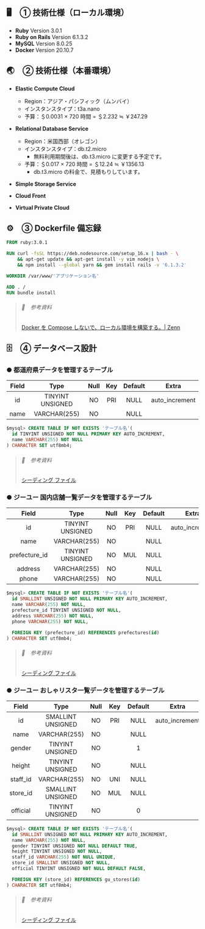 ## 🖥　① 技術仕様（ローカル環境）

- **Ruby** Version 3.0.1
- **Ruby on Rails** Version 6.1.3.2
- **MySQL** Version 8.0.25
- **Docker** Version 20.10.7

## 🌏　② 技術仕様（本番環境）

- **Elastic Compute Cloud**
  - Region：アジア・パシフィック（ムンバイ）
  - インスタンスタイプ：t3a.nano
  - 予算：＄0.0031 × 720 時間 = ＄2.232 ≒ ￥247.29

- **Relational Database Service**
  - Region：米国西部（オレゴン）
  - インスタンスタイプ：db.t2.micro
    - 無料利用期間後は、db.t3.micro に変更する予定です。
  - 予算：＄0.017 × 720 時間 = ＄12.24 ≒ ￥1356.13
    - db.t3.micro の料金で、見積もりしています。 

- **Simple Storage Service**
- **Cloud Front**
- **Virtual Private Cloud**

## ⚙️　③ Dockerfile 備忘録

```Dockerfile
FROM ruby:3.0.1

RUN curl -fsSL https://deb.nodesource.com/setup_16.x | bash - \
    && apt-get update && apt-get install -y vim nodejs \
    && npm install --global yarn && gem install rails -v '6.1.3.2'

WORKDIR /var/www/'アプリケーション名'

ADD . /
RUN bundle install
```

> ###### 🔗　参考資料
> [Docker を Compose しないで、ローカル環境を構築する。| Zenn](https://zenn.dev/hirano_tech/articles/68dbdc185dfb61)

## 🗄　④ データベース設計

### ● 都道府県データを管理するテーブル

|     Field    |       Type        | Null | Key | Default |     Extra      |
|:------------:|:-----------------:|:----:|:---:|:-------:|:--------------:|
|      id      | TINYINT UNSIGNED  |  NO  | PRI |  NULL   | auto_increment |
|     name     |   VARCHAR(255)    |  NO  |     |  NULL   |                |

```SQL
$mysql> CREATE TABLE IF NOT EXISTS 'テーブル名'(
  id TINYINT UNSIGNED NOT NULL PRIMARY KEY AUTO_INCREMENT,
  name VARCHAR(255) NOT NULL
) CHARACTER SET utf8mb4;
```

> ###### 🔗　参考資料
> [シーディング ファイル](https://github.com/Hirano-Tech/Seeding-Vault/blob/master/Ruby_Prefecture.rb)

### ● ジーユー 国内店舗一覧データを管理するテーブル

|     Field     |       Type        | Null | Key | Default |     Extra      |
|:-------------:|:-----------------:|:----:|:---:|:-------:|:--------------:|
|      id       | TINYINT UNSIGNED  |  NO  | PRI |  NULL   | auto_increment |
|     name      |   VARCHAR(255)    |  NO  |     |  NULL   |                |
| prefecture_id | TINYINT UNSIGNED  |  NO  | MUL |  NULL   |                |
|    address    |   VARCHAR(255)    |  NO  |     |  NULL   |                |
|     phone     |   VARCHAR(255)    |  NO  |     |  NULL   |                |

```SQL
$mysql> CREATE TABLE IF NOT EXISTS 'テーブル名'(
  id SMALLINT UNSIGNED NOT NULL PRIMARY KEY AUTO_INCREMENT,
  name VARCHAR(255) NOT NULL,
  prefecture_id TINYINT UNSIGNED NOT NULL,
  address VARCHAR(255) NOT NULL,
  phone VARCHAR(255) NOT NULL,

  FOREIGN KEY (prefecture_id) REFERENCES prefectures(id)
) CHARACTER SET utf8mb4;
```

> ###### 🔗　参考資料
> [シーディング ファイル](https://github.com/Hirano-Tech/Seeding-Vault/blob/master/Ruby_GU-Store.rb)

### ● ジーユー おしゃリスタ一覧データを管理するテーブル

|  Field   |       Type        | Null | Key | Default |     Extra      |
|:--------:|:-----------------:|:----:|:---:|:-------:|:--------------:|
|    id    | SMALLINT UNSIGNED |  NO  | PRI |  NULL   | auto_increment |
|   name   |   VARCHAR(255)    |  NO  |     |  NULL   |                |
|  gender  | TINYINT UNSIGNED  |  NO  |     |    1    |                |
|  height  | TINYINT UNSIGNED  |  NO  |     |  NULL   |                |
| staff_id |   VARCHAR(255)    |  NO  | UNI |  NULL   |                |
| store_id | SMALLINT UNSIGNED |  NO  | MUL |  NULL   |                |
| official | TINYINT UNSIGNED  |  NO  |     |    0    |                |

```SQL
$mysql> CREATE TABLE IF NOT EXISTS 'テーブル名'(
  id SMALLINT UNSIGNED NOT NULL PRIMARY KEY AUTO_INCREMENT,
  name VARCHAR(255) NOT NULL,
  gender TINYINT UNSIGNED NOT NULL DEFAULT TRUE,
  height TINYINT UNSIGNED NOT NULL,
  staff_id VARCHAR(255) NOT NULL UNIQUE,
  store_id SMALLINT UNSIGNED NOT NULL,
  official TINYINT UNSIGNED NOT NULL DEFAULT FALSE,

  FOREIGN KEY (store_id) REFERENCES gu_stores(id)
) CHARACTER SET utf8mb4;
```

> ###### 🔗　参考資料
> [シーディング ファイル](https://github.com/Hirano-Tech/Seeding-Vault/blob/master/Ruby_GU-Osyalista.rb)
